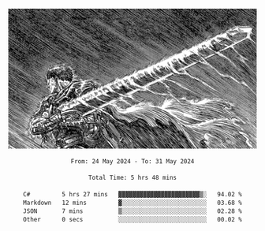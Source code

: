 <!-- Profile image -->
<p align="center">
 <img src="assets/bpD2ohb.png" width="1080px">
</p>
<!-- Profile image end -->

<div align="center">
<!--START_SECTION:waka-->

```txt
From: 24 May 2024 - To: 31 May 2024

Total Time: 5 hrs 48 mins

C#         5 hrs 27 mins   ▓▓▓▓▓▓▓▓▓▓▓▓▓▓▓▓▓▓▓▓▓▓▓▒░   94.02 %
Markdown   12 mins         ▓░░░░░░░░░░░░░░░░░░░░░░░░   03.68 %
JSON       7 mins          ▒░░░░░░░░░░░░░░░░░░░░░░░░   02.28 %
Other      0 secs          ░░░░░░░░░░░░░░░░░░░░░░░░░   00.02 %
```

<!--END_SECTION:waka-->
</div>

